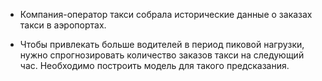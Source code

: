 * Компания-оператор такси собрала исторические данные о заказах такси в аэропортах. 
    
* Чтобы привлекать больше водителей в период пиковой нагрузки, нужно спрогнозировать количество заказов такси на следующий час. Необходимо построить модель для такого предсказания.
